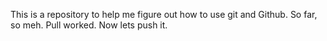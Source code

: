 This is a repository to help me figure out how to use git and Github. So far, so meh. 
Pull worked. Now lets push it.
